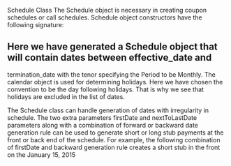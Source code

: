 Schedule Class
The Schedule object is necessary in creating coupon schedules or call schedules. Schedule object constructors have the following signature:

## Here we have generated a Schedule object that will contain dates between effective_date and
termination_date with the tenor specifying the Period to be Monthly. The calendar object is
used for determining holidays. Here we have chosen the convention to be the day following holidays.
That is why we see that holidays are excluded in the list of dates.
    
The Schedule class can handle generation of dates with irregularity in schedule. The two extra
parameters firstDate and nextToLastDate parameters along with a combination of forward or
backward date generation rule can be used to generate short or long stub payments at the front
or back end of the schedule. For example, the following combination of firstDate and backward
generation rule creates a short stub in the front on the January 15, 2015
